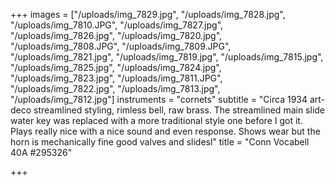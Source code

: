 +++
images = ["/uploads/img_7829.jpg", "/uploads/img_7828.jpg", "/uploads/img_7810.JPG", "/uploads/img_7827.jpg", "/uploads/img_7826.jpg", "/uploads/img_7820.jpg", "/uploads/img_7808.JPG", "/uploads/img_7809.JPG", "/uploads/img_7821.jpg", "/uploads/img_7819.jpg", "/uploads/img_7815.jpg", "/uploads/img_7825.jpg", "/uploads/img_7824.jpg", "/uploads/img_7823.jpg", "/uploads/img_7811.JPG", "/uploads/img_7822.jpg", "/uploads/img_7813.jpg", "/uploads/img_7812.jpg"]
instruments = "cornets"
subtitle = "Circa 1934 art-deco streamlined styling, rimless bell, raw brass. The streamlined main slide water key was replaced with a more traditional style one before I got it. Plays really nice with a nice sound and even response. Shows wear but the horn is mechanically fine good valves and slidesl"
title = "Conn Vocabell 40A  #295326"

+++
